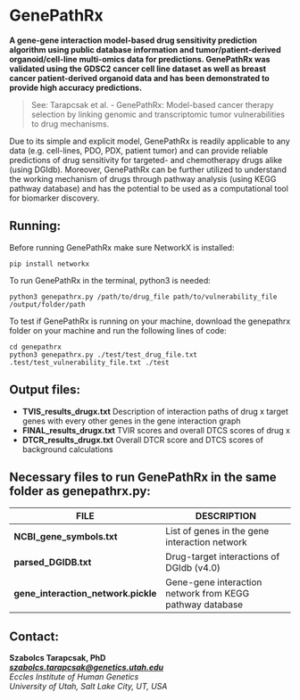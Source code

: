 # GenePathRx

**A gene-gene interaction model-based drug sensitivity prediction algorithm using public database information and tumor/patient-derived organoid/cell-line multi-omics data for predictions. GenePathRx was validated using the GDSC2 cancer cell line dataset as well as breast cancer patient-derived organoid data and has been demonstrated to provide high accuracy predictions.**<br>
> See: Tarapcsak et al. - GenePathRx: Model-based cancer therapy selection by linking genomic and transcriptomic tumor vulnerabilities to drug mechanisms.<br>

Due to its simple and explicit model, GenePathRx is readily applicable to any data (e.g. cell-lines, PDO, PDX, patient tumor) and can provide reliable predictions of drug sensitivity for targeted- and chemotherapy drugs alike (using DGIdb). Moreover, GenePathRx can be further utilized to understand the working mechanism of drugs through pathway analysis (using KEGG pathway database) and has the potential to be used as a computational tool for biomarker discovery.

## Running:
Before running GenePathRx make sure NetworkX is installed:
```
pip install networkx
```
To run GenePathRx in the terminal, python3 is needed:
```
python3 genepathrx.py /path/to/drug_file path/to/vulnerability_file /output/folder/path
```
To test if GenePathRx is running on your machine, download the genepathrx folder on your machine and run the following lines of code:
```
cd genepathrx
python3 genepathrx.py ./test/test_drug_file.txt .test/test_vulnerability_file.txt ./test
```

## Output files:
- **TVIS_results_drugx.txt** Description of interaction paths of drug x target genes with every other genes in the gene interaction graph
- **FINAL_results_drugx.txt** TVIR scores and overall DTCS scores of drug x
- **DTCR_results_drugx.txt** Overall DTCR score and DTCS scores of background calculations

## Necessary files to run GenePathRx in the same folder as genepathrx.py:
| FILE                   | DESCRIPTION                                                      |
|------------------------|------------------------------------------------------------------|
| **NCBI_gene_symbols.txt** | List of genes in the gene interaction network|
| **parsed_DGIDB.txt**| Drug-target interactions of DGIdb (v4.0)|
| **gene_interaction_network.pickle** | Gene-gene interaction network from KEGG pathway database|

## Contact:
**Szabolcs Tarapcsak, PhD**<br>
_**szabolcs.tarapcsak@genetics.utah.edu**_<br>
_Eccles Institute of Human Genetics_<br>
_University of Utah, Salt Lake City, UT, USA_<br>
